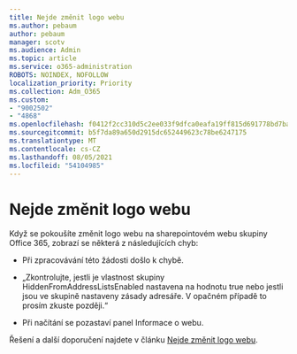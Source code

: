 ```yaml
---
title: Nejde změnit logo webu
ms.author: pebaum
author: pebaum
manager: scotv
ms.audience: Admin
ms.topic: article
ms.service: o365-administration
ROBOTS: NOINDEX, NOFOLLOW
localization_priority: Priority
ms.collection: Adm_O365
ms.custom:
- "9002502"
- "4868"
ms.openlocfilehash: f0412f2cc310d5c2ee033f9dfca0eafa19ff815d691778bd7ba6030e6c494bdd
ms.sourcegitcommit: b5f7da89a650d2915dc652449623c78be6247175
ms.translationtype: MT
ms.contentlocale: cs-CZ
ms.lasthandoff: 08/05/2021
ms.locfileid: "54104985"
---
```

# <a name="unable-to-change-site-logo"></a>Nejde změnit logo webu

Když se pokoušíte změnit logo webu na sharepointovém webu skupiny Office 365, zobrazí se některá z následujících chyb:

- Při zpracovávání této žádosti došlo k chybě.

- „Zkontrolujte, jestli je vlastnost skupiny HiddenFromAddressListsEnabled nastavena na hodnotu true nebo jestli jsou ve skupině nastaveny zásady adresáře. V opačném případě to prosím zkuste později.“

- Při načítání se pozastaví panel Informace o webu.

Řešení a další doporučení najdete v článku [Nejde změnit logo webu](https://docs.microsoft.com/sharepoint/troubleshoot/sites/error-when-changing-o365-site-logo).
